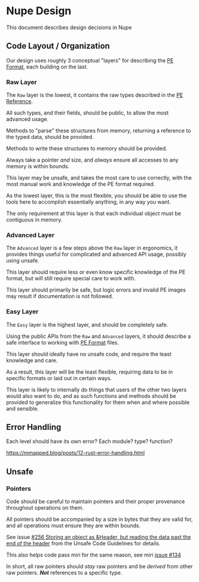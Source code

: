 # Nupe Design

This document describes design decisions in Nupe

## Code Layout / Organization

Our design uses roughly 3 conceptual "layers" for describing the
[PE Format][pe_ref], each building on the last.

### Raw Layer

The `Raw` layer is the lowest, it contains the raw types
described in the [PE Reference][pe_ref].

All such types, and their fields, should be public, to allow the most advanced
usage.

Methods to "parse" these structures from memory, returning a reference
to the typed data, should be provided.

Methods to write these structures to memory should be provided.

Always take a pointer *and* size, and *always* ensure all accesses
to any memory is within bounds.

This layer may be unsafe, and takes the most care to use correctly,
with the most manual work and knowledge of the PE format required.

As the lowest layer, this is the most flexible, you should be able to use
the tools here to accomplish essentially anything, in any way you want.

The only requirement at this layer is that each individual object must be
contiguous in memory.

### Advanced Layer

The `Advanced` layer is a few steps above the `Raw` layer in ergonomics,
it provides things useful for complicated and advanced API usage,
possibly using unsafe.

This layer should require less or even know specific knowledge of the PE format,
but will still require special care to work with.

This layer should primarily be safe, but logic errors and invalid
PE images may result if documentation is not followed.

### Easy Layer

The `Easy` layer is the highest layer, and should be completely safe.

Using the public APIs from the `Raw` and `Advanced` layers,
it should describe a safe interface to working with [PE Format][pe_ref] files.

This layer should ideally have no unsafe code, and require the least
knowledge and care.

As a result, this layer will be the least flexible, requiring data to be
in specific formats or laid out in certain ways.

This layer is likely to internally do things that users of the other two
layers would also want to do, and as such functions and methods should be provided
to generalize this functionality for them when and where possible and sensible.

## Error Handling

Each level should have its own error? Each module? type? function?

<https://mmapped.blog/posts/12-rust-error-handling.html>

## Unsafe

### Pointers

Code should be careful to maintain pointers and their proper provenance
throughout operations on them.

All pointers should be accompanied by a size in bytes that they are valid for,
and all operations must ensure they are within bounds.

See issue [#256 Storing an object as &Header, but reading the data past the end of the header][unsafe_256]
from the Unsafe Code Guidelines for details.

This also helps code pass miri for the same reason, see miri [issue #134][miri_134]

In short, all raw pointers should *stay* raw pointers and
be *derived* from other raw pointers. ***Not*** references to a specific type.

[pe_ref]: https://learn.microsoft.com/en-us/windows/win32/debug/pe-format#the-attribute-certificate-table-image-only
[unsafe_256]: https://github.com/rust-lang/unsafe-code-guidelines/issues/256
[miri_134]: https://github.com/rust-lang/unsafe-code-guidelines/issues/134
